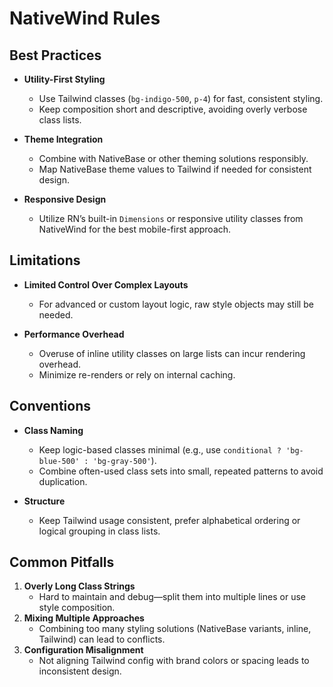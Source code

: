 # NativeWind Rules

## Best Practices

- **Utility-First Styling**

  - Use Tailwind classes (`bg-indigo-500`, `p-4`) for fast, consistent styling.
  - Keep composition short and descriptive, avoiding overly verbose class lists.

- **Theme Integration**

  - Combine with NativeBase or other theming solutions responsibly.
  - Map NativeBase theme values to Tailwind if needed for consistent design.

- **Responsive Design**
  - Utilize RN’s built-in `Dimensions` or responsive utility classes from NativeWind for the best mobile-first approach.

## Limitations

- **Limited Control Over Complex Layouts**

  - For advanced or custom layout logic, raw style objects may still be needed.

- **Performance Overhead**
  - Overuse of inline utility classes on large lists can incur rendering overhead.
  - Minimize re-renders or rely on internal caching.

## Conventions

- **Class Naming**

  - Keep logic-based classes minimal (e.g., use `conditional ? 'bg-blue-500' : 'bg-gray-500'`).
  - Combine often-used class sets into small, repeated patterns to avoid duplication.

- **Structure**
  - Keep Tailwind usage consistent, prefer alphabetical ordering or logical grouping in class lists.

## Common Pitfalls

1. **Overly Long Class Strings**
   - Hard to maintain and debug—split them into multiple lines or use style composition.
2. **Mixing Multiple Approaches**
   - Combining too many styling solutions (NativeBase variants, inline, Tailwind) can lead to conflicts.
3. **Configuration Misalignment**
   - Not aligning Tailwind config with brand colors or spacing leads to inconsistent design.
